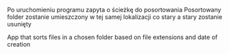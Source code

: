 Po uruchomieniu programu zapyta o ścieżkę do posortowania 
Posortowany folder zostanie umieszczony w tej samej lokalizacji co stary
a stary zostanie usunięty

App that sorts files in a chosen folder based on file extensions and date of creation
